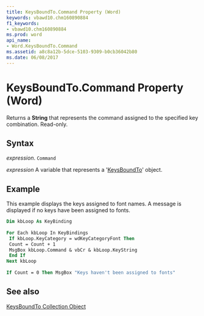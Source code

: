 ```yaml
---
title: KeysBoundTo.Command Property (Word)
keywords: vbawd10.chm160890884
f1_keywords:
- vbawd10.chm160890884
ms.prod: word
api_name:
- Word.KeysBoundTo.Command
ms.assetid: a8c8a12b-5dce-5103-9309-b0cb36042b80
ms.date: 06/08/2017
---
```



# KeysBoundTo.Command Property (Word)

Returns a  **String** that represents the command assigned to the specified key combination. Read-only.


## Syntax

 _expression_. `Command`

 _expression_ A variable that represents a '[KeysBoundTo](Word.keysboundto.md)' object.


## Example

This example displays the keys assigned to font names. A message is displayed if no keys have been assigned to fonts.


```vb
Dim kbLoop As KeyBinding 
 
For Each kbLoop In KeyBindings 
 If kbLoop.KeyCategory = wdKeyCategoryFont Then 
 Count = Count + 1 
 MsgBox kbLoop.Command & vbCr & kbLoop.KeyString 
 End If 
Next kbLoop 
 
If Count = 0 Then MsgBox "Keys haven't been assigned to fonts"
```


## See also


[KeysBoundTo Collection Object](Word.keysboundto.md)

